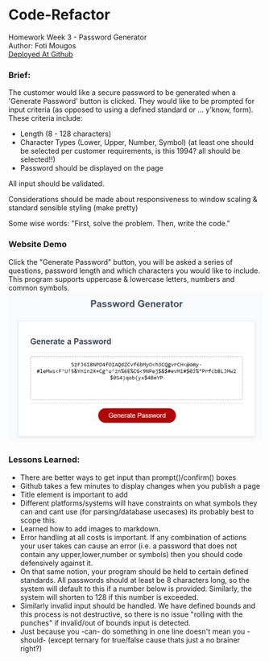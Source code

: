 # Code-Refactor
Homework Week 3 - Password Generator<br>
Author: Foti Mougos<br>
[Deployed At Github](https://foteye.github.io/Wk3-JS-PasswordGenerator-FotiMougos/ "Deployed at Github")

### Brief:
The customer would like a secure password to be generated when a 'Generate Password' button is clicked. They would like to be prompted for input criteria (as opposed to using a defined standard or ... y'know, form). These criteria include:

  * Length (8 - 128 characters)
  * Character Types (Lower, Upper, Number, Symbol) (at least one should be selected per customer requirements, is this 1994? all should be selected!!)
  * Password should be displayed on the page

All input should be validated.

Considerations should be made about responsiveness to window scaling & standard sensible styling (make pretty)

Some wise words: "First, solve the problem. Then, write the code."

### Website Demo
Click the "Generate Password" button, you will be asked a series of questions, password length and which characters you would like to include. This program supports uppercase & lowercase letters, numbers and common symbols.<br>
![alt text](assets/demo/SiteDemo.png "Logo Title Text 1")

### Lessons Learned:

  * There are better ways to get input than prompt()/confirm() boxes
  * Github takes a few minutes to display changes when you publish a page
  * Title element is important to add
  * Different platforms/systems will have constraints on what symbols they can and cant use (for parsing/database usecases) its probably best to scope this.
  * Learned how to add images to markdown.
  * Error handling at all costs is important. If any combination of actions your user takes can cause an error (i.e. a password that does not contain any upper,lower,number or symbols) then you should code defensively against it.
  * On that same notion, your program should be held to certain defined standards. All passwords should at least be 8 characters long, so the system will default to this if a number below is provided. Similarly, the system will shorten to 128 if this number is exceeded.
  * Similarly invalid input should be handled. We have defined bounds and this process is not destructive, so there is no issue "rolling with the punches" if invalid/out of bounds input is detected.
  * Just because you -can- do something in one line doesn't mean you -should- (except ternary for true/false cause thats just a no brainer right?)